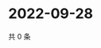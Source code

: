 # 2022-09-28

共 0 条

<!-- BEGIN WEIBO -->
<!-- 最后更新时间 Wed Sep 28 2022 16:11:33 GMT+0800 (China Standard Time) -->

<!-- END WEIBO -->
